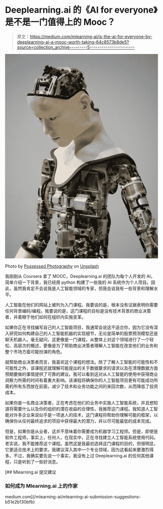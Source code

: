 # Deeplearning.ai 的《AI for everyone》是不是一门值得上的 Mooc？

> 原文：<https://medium.com/mlearning-ai/is-the-ai-for-everyone-by-deeplearning-ai-a-mooc-worth-taking-64c8573b8de5?source=collection_archive---------5----------------------->

![](img/9cdb19ad9ad0f5be5dd82574f7b34867.png)

Photo by [Possessed Photography](https://unsplash.com/@possessedphotography?utm_source=medium&utm_medium=referral) on [Unsplash](https://unsplash.com?utm_source=medium&utm_medium=referral)

我刚刚从 Coursera 拿了 MOOC，Deeplearning.ai 的团队为每个人开发的 AI。简单介绍一下背景，我已经用 python 构建了一些我的 AI 系统作为个人项目。因此，虽然我肯定不会说我是人工智能领域的专家，但我会说我有一些背景和理解水平。

人工智能在他们的网站上被列为入门课程。我要说的是，根本没有证据表明你需要任何背景编码/编程。我要说的是，这门课程的目标是没有技术背景的商业决策者，并着眼于他们如何在组织内实施变革。

如果你正在寻找编写自己的人工智能项目，我通常会说这不适合你，因为它没有深入研究如何构建自己的人工智能机器的实现细节，无论是简单的股票预测模型还是聊天机器人。毫无疑问，这更像是一门课程，从整体上对这个领域进行了一个轻松、高层次的概述，更像是为了帮助商业决策者理解人工智能在改变他们的业务和整个市场方面可能扮演的角色。

就帮助商业决策者而言，我喜欢这个课程的想法。除了了解人工智能的可能性和不可能性之外，该课程还就理解可能提出的关于数据要求的请求以及在清理数据方面预期要做的事情提供了可靠的建议。我可以看到这对从人工智能的使用中获得商业洞察力所需的时间有着重大影响。该课程将确保你的人工智能项目更有可能成功所需的所有东西放在前面，减少了技术和业务功能之间的来回次数，从而降低了投资成本。

如果你是一名商业决策者，正在考虑在他们的业务中实施人工智能系统，并且想知道将需要什么以及你的组织的潜在收益的合理性，我推荐这门课程。我知道人工智能对许多企业来说似乎是一项迷人的技术，这门课程将帮助你理解可能的框架，以确保你从任何最终追求的项目中获得最大的潜力，并以尽可能最低的成本完成。

但是，如果你是从业者，这并不意味着你需要成为机器学习工程师。但是，即使是软件工程师，事实上，任何人，在现实中，正在寻找建立人工智能系统使用代码。老实说，我不能推荐这个课程。虽然这是我最初选择这门课程的目的，但很明显，它更适合技术上的要求。我建议深入其中一个专业领域，因为这看起来要激烈得多。不过，我确实要先说一个事实，我没有上过 Deeplearning.ai 的任何其他课程，只是听到了一些好消息。

[](/mlearning-ai/mlearning-ai-submission-suggestions-b51e2b130bfb) [## Mlearning.ai 提交建议

### 如何成为 Mlearning.ai 上的作家

medium.com](/mlearning-ai/mlearning-ai-submission-suggestions-b51e2b130bfb)